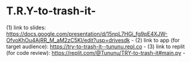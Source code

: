 # T.R.Y-to-trash-it-

(1) link to slides: https://docs.google.com/presentation/d/15npL7HGi_fg9pE4XJW-OfvoKhOu4AjRR_M_aM2zC5KI/edit?usp=drivesdk -
(2) link to app (for target audience): https://try-to-trash-it--tununu.repl.co -
(3) link to replit (for code review): https://replit.com/@Tununu/TRY-to-trash-it#main.py -
